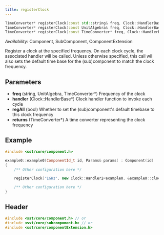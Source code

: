 ```yaml
---
title: registerClock
---
```


```cpp
TimeConverter* registerClock(const std::string& freq, Clock::HandlerBase* handler, bool regAll = true);
TimeConverter* registerClock(const UnitAlgebra& freq, Clock::HandlerBase* handler, bool regAll = true);
TimeConverter* registerClock(const TimeConverter* freq, Clock::HandlerBase* handler, bool regAll = true);
```
*Availability:* Component, SubComponent, ComponentExtension

Register a clock at the specified frequency. On each clock cycle, the associated handler will be called. Unless otherwise specified, this call wil also sets the default time base for the (sub)component to match the clock frequency.


## Parameters
* **freq** (string, UnitAlgebra, TimeConverter*) Frequency of the clock
* **handler** (Clock::HandlerBase*) Clock handler function to invoke each cycle
* **regAll** (bool) Whether to set the (sub)component's default timebase to this clock frequency
* **returns** (TimeConverter*) A time converter representing the clock frequency


## Example

<!--- SOURCE_CODE: sst-elements/src/sst/elements/simpleElementExample/example0.cc --->
```cpp title="Excerpt from sst-elements/src/sst/elements/simpleElementExample/example0.cc"
#include <sst/core/component.h>

example0::example0(ComponentId_t id, Params& params) : Component(id)
{
    /** Other configuration here */

    registerClock("1GHz", new Clock::Handler2<example0, &example0::clockTic>(this));

    /** Other configuration here */
}
```

## Header
```cpp
#include <sst/core/component.h> // or
#include <sst/core/subcomponent.h> // or
#include <sst/core/componentExtension.h>
```
